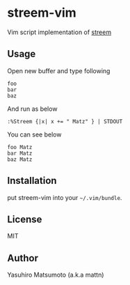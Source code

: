 # streem-vim

Vim script implementation of [streem](https://github.com/matz/streem)

## Usage

Open new buffer and type following
```
foo
bar
baz
```
And run as below
```
:%Streem {|x| x += " Matz" } | STDOUT
```
You can see below
```
foo Matz
bar Matz
baz Matz
```

## Installation

put streem-vim into your `~/.vim/bundle`.

## License

MIT

## Author

Yasuhiro Matsumoto (a.k.a mattn)
